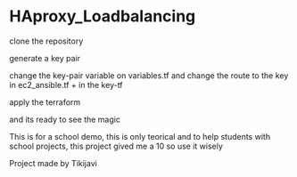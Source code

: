 # HAproxy_Loadbalancing

clone the repository

generate a key pair

change the key-pair variable on variables.tf and change the route to the key in ec2_ansible.tf + in the key-tf

apply the terraform

and its ready to see the magic

This is for a school demo, this is only teorical and to help students with school projects, this project gived me a 10 so use it wisely

Project made by Tikijavi
